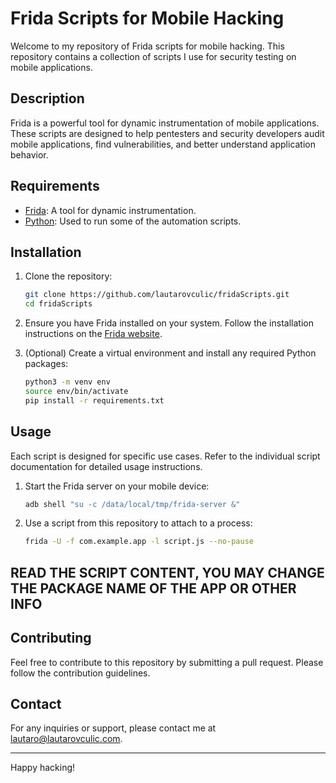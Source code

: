 # Frida Scripts for Mobile Hacking

Welcome to my repository of Frida scripts for mobile hacking. This repository contains a collection of scripts I use for security testing on mobile applications.

## Description

Frida is a powerful tool for dynamic instrumentation of mobile applications. These scripts are designed to help pentesters and security developers audit mobile applications, find vulnerabilities, and better understand application behavior.

## Requirements

- [Frida](https://frida.re): A tool for dynamic instrumentation.
- [Python](https://www.python.org/): Used to run some of the automation scripts.

## Installation

1. Clone the repository:

    ```sh
    git clone https://github.com/lautarovculic/fridaScripts.git
    cd fridaScripts
    ```

2. Ensure you have Frida installed on your system. Follow the installation instructions on the [Frida website](https://frida.re/docs/installation/).

3. (Optional) Create a virtual environment and install any required Python packages:

    ```sh
    python3 -m venv env
    source env/bin/activate
    pip install -r requirements.txt
    ```

## Usage

Each script is designed for specific use cases. Refer to the individual script documentation for detailed usage instructions.

1. Start the Frida server on your mobile device:

    ```sh
    adb shell "su -c /data/local/tmp/frida-server &"
    ```

2. Use a script from this repository to attach to a process:

    ```sh
    frida -U -f com.example.app -l script.js --no-pause
    ```
## READ THE SCRIPT CONTENT, YOU MAY CHANGE THE PACKAGE NAME OF THE APP OR OTHER INFO

## Contributing

Feel free to contribute to this repository by submitting a pull request. Please follow the contribution guidelines.

## Contact

For any inquiries or support, please contact me at [lautaro@lautarovculic.com](mailto:lautaro@lautarovculic.com).

---

Happy hacking!
